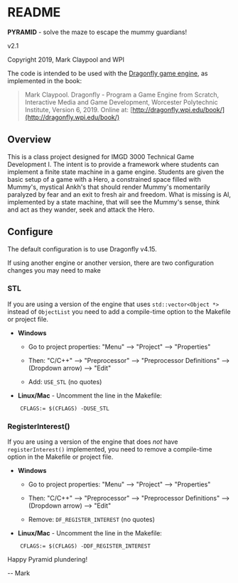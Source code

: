 # README

**PYRAMID** - solve the maze to escape the mummy guardians!

v2.1

Copyright 2019, Mark Claypool and WPI

The code is intended to be used with the [Dragonfly game
engine](https://dragonfly.wpi.edu/), as implemented in the
book:

> Mark Claypool. Dragonfly - Program a Game Engine from Scratch,
> Interactive Media and Game Development, Worcester Polytechnic
> Institute, Version 6, 2019. Online at:
> [http://dragonfly.wpi.edu/book/](http://dragonfly.wpi.edu/book/)

## Overview

This is a class project designed for IMGD 3000 Technical Game
Development I.  The intent is to provide a framework where students
can implement a finite state machine in a game engine.  Students are
given the basic setup of a game with a Hero, a constrained space
filled with Mummy's, mystical Ankh's that should render Mummy's
momentarily paralyzed by fear and an exit to fresh air and freedom.
What is missing is AI, implemented by a state machine, that will see
the Mummy's sense, think and act as they wander, seek and attack the
Hero.

## Configure

The default configuration is to use Dragonfly v4.15. 

If using another engine or another version, there are two
configuration changes you may need to make

### STL

If you are using a version of the engine that uses `std::vector<Object
*>` instead of `ObjectList` you need to add a compile-time option to
the Makefile or project file.

+ **Windows**

    - Go to project properties: "Menu" --> "Project" --> "Properties"
  
    - Then: "C/C++" --> "Preprocessor" --> "Preprocessor Definitions" --> (Dropdown arrow) --> "Edit"

    - Add: `USE_STL` (no quotes)

+ **Linux/Mac** - Uncomment the line in the Makefile:

```
    CFLAGS:= $(CFLAGS) -DUSE_STL
```

### RegisterInterest()

If you are using a version of the engine that does *not* have
`registerInterest()` implemented, you need to remove a compile-time
option in the Makefile or project file.

+ **Windows**

    - Go to project properties: "Menu" --> "Project" --> "Properties"
  
    - Then: "C/C++" --> "Preprocessor" --> "Preprocessor Definitions" --> (Dropdown arrow) --> "Edit"

    - Remove: `DF_REGISTER_INTEREST` (no quotes)

+ **Linux/Mac** - Uncomment the line in the Makefile:

```
    CFLAGS:= $(CFLAGS) -DDF_REGISTER_INTEREST
```

Happy Pyramid plundering!

-- Mark

